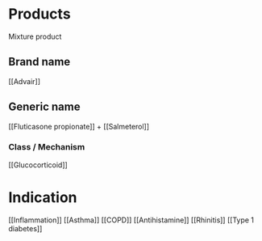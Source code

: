 # Products
Mixture product
## Brand name
[[Advair]]

## Generic name
[[Fluticasone propionate]] + [[Salmeterol]]

### Class / Mechanism
[[Glucocorticoid]]

# Indication
[[Inflammation]]
[[Asthma]]
[[COPD]]
[[Antihistamine]]
[[Rhinitis]]
[[Type 1 diabetes]]